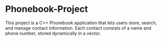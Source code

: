 # Phonebook-Project
This project is a C++ Phonebook application that lets users store, search, and manage contact information. Each contact consists of a name and phone number, stored dynamically in a vector.
